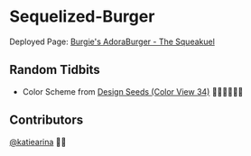 # Sequelized-Burger

Deployed Page: [Burgie's AdoraBurger - The Squeakuel](https://secret-atoll-62099.herokuapp.com/ "Burgie's AdoraBurger - The Squeakuel (https://secret-atoll-62099.herokuapp.com/)")

## Random Tidbits

+ Color Scheme from [Design Seeds (Color View 34)](https://www.design-seeds.com/wander/wanderlust/color-view-34/)
:dolphin::eggplant::kiss::love_letter::cherry_blossom::tea:

## Contributors
[@katiearina](https://github.com/katiearina/) :dancers::first_quarter_moon: